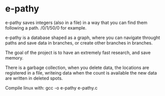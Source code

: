 # e-pathy
e-pathy saves integers (also in a file) in a way that you can find them following a path. /0/1/50/0 for example.

e-pathy is a database shaped as a graph, where you can navigate throught paths and save data in branches, or create other branches in branches.

The goal of the project is to have an extremely fast research, and save memory.

There is a garbage collection, when you delete data, the locations are registered in a file, writeing data when the count is available the new data are written in deleted spots.

Compile linux with: gcc -o e-pathy e-pathy.c
